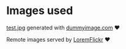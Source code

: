 # Images used

[test.jpg](./test.jpg) generated with [dummyimage.com](https://dummyimage.com/1920x1280/09f/fff&text=webpack-eleventy-img-loader) ❤

Remote images served by [LoremFlickr](https://loremflickr.com/) ❤
